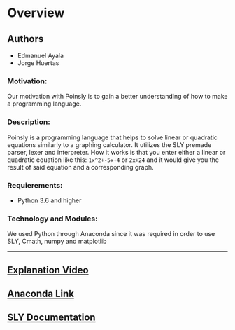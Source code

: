 # Overview

## Authors

* Edmanuel Ayala
* Jorge Huertas

### Motivation:
Our motivation with Poinsly is to gain a better understanding of how to make a programming language.

### Description:
Poinsly is a programming language that helps to solve linear or quadratic equations similarly to a graphing calculator. It utilizes the SLY premade parser, lexer and interpreter. How it works is that you enter either a linear or quadratic equation like this:
`1x^2+-5x+4` or `2x+24` and it would give you the result of said equation and a corresponding graph.

### Requierements:
* Python 3.6 and higher

### Technology and Modules:
We used Python through Anaconda since it was required in order to use SLY, Cmath, numpy and matplotlib

--------------------------------------------------------
[Explanation Video](https://youtu.be/XQJEUbpsRwc)
--------------------------------------------------------
[Anaconda Link](https://www.anaconda.com/products/individual)
--------------------------------------------------------
[SLY Documentation](https://sly.readthedocs.io/en/latest/index.html)
--------------------------------------------------------
